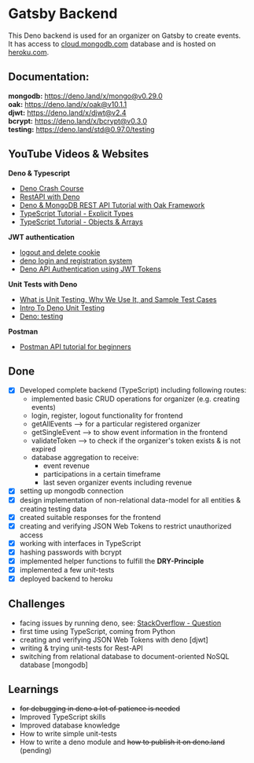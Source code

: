# Gatsby Backend

This Deno backend is used for an organizer on Gatsby to create events. <br> It has access to [cloud.mongodb.com](https://cloud.mongodb.com) database and is hosted on [heroku.com](https://dashboard.heroku.com).

## Documentation: <br>
__mongodb:__ https://deno.land/x/mongo@v0.29.0 <br>
__oak:__ https://deno.land/x/oak@v10.1.1 <br>
__djwt:__ https://deno.land/x/djwt@v2.4 <br>
__bcrypt:__ https://deno.land/x/bcrypt@v0.3.0 <br>
__testing:__ https://deno.land/std@0.97.0/testing

## YouTube Videos & Websites <br>
__Deno & Typescript__ <br>
* [Deno Crash Course](https://www.youtube.com/watch?v=NHHhiqwcfRM&list=PL9Q8sSLWvSenWR6lcA9_4ka6A_WZpUS8l&index=17)<br>
* [RestAPI with Deno](https://www.youtube.com/watch?v=Hi1Xen0H_HI&list=PL9Q8sSLWvSenWR6lcA9_4ka6A_WZpUS8l&index=1)<br>
* [Deno & MongoDB REST API Tutorial with Oak Framework](https://www.youtube.com/watch?v=TMPBEkfIPWk&list=PL9Q8sSLWvSenWR6lcA9_4ka6A_WZpUS8l&index=2)<br>
* [TypeScript Tutorial - Explicit Types](https://www.youtube.com/watch?v=__92ek8Xh4o&list=PL9Q8sSLWvSenWR6lcA9_4ka6A_WZpUS8l&index=12)<br>
* [TypeScript Tutorial - Objects & Arrays](https://www.youtube.com/watch?v=157NopQ-chU&list=PL9Q8sSLWvSenWR6lcA9_4ka6A_WZpUS8l&index=13)<br>

__JWT authentication__<br>
* [logout and delete cookie](https://www.youtube.com/watch?v=Z0MnltqC8T8&list=PL9Q8sSLWvSenWR6lcA9_4ka6A_WZpUS8l&index=7)<br>
* [deno login and registration system](https://www.youtube.com/watch?v=2TRipZfWEGY&list=PL9Q8sSLWvSenWR6lcA9_4ka6A_WZpUS8l&index=8)<br>
* [Deno API Authentication using JWT Tokens](https://www.youtube.com/watch?v=9W_BUMeMQI8&list=PL9Q8sSLWvSenWR6lcA9_4ka6A_WZpUS8l&index=9)<br>

__Unit Tests with Deno__<br>
* [What is Unit Testing, Why We Use It, and Sample Test Cases](https://www.youtube.com/watch?v=iWtxEDE1IR4&list=PL9Q8sSLWvSenWR6lcA9_4ka6A_WZpUS8l&index=15)<br>
* [Intro To Deno Unit Testing](https://www.youtube.com/watch?v=qRmF8mlA2a0&list=PL9Q8sSLWvSenWR6lcA9_4ka6A_WZpUS8l&index=10)<br>
* [Deno: testing](https://www.youtube.com/watch?v=Bg1v3Pquf8w&list=PL9Q8sSLWvSenWR6lcA9_4ka6A_WZpUS8l&index=11)<br>

__Postman__<br>
* [Postman API tutorial for beginners](https://www.youtube.com/watch?v=FjgYtQK_zLE&list=PL9Q8sSLWvSenWR6lcA9_4ka6A_WZpUS8l&index=4)<br>

## Done
 - [x] Developed complete backend (TypeScript) including following routes:
      - implemented basic CRUD operations for organizer (e.g. creating events)
      - login, register, logout functionality for frontend
      - getAllEvents --> for a particular registered organizer
      - getSingleEvent --> to show event information in the frontend
      - validateToken --> to check if the organizer's token exists & is not expired
      - database aggregation to receive:<br>
        - event revenue
        - participations in a certain timeframe
        - last seven organizer events including revenue
 - [x] setting up mongodb connection
 - [x] design implementation of non-relational data-model for all entities & creating testing data
 - [x] created suitable responses for the frontend
 - [x] creating and verifying JSON Web Tokens to restrict unauthorized access
 - [x] working with interfaces in TypeScript
 - [x] hashing passwords with bcrypt
 - [x] implemented helper functions to fulfill the __DRY-Principle__
 - [x] implemented a few unit-tests
 - [x] deployed backend to heroku

## Challenges

* facing issues by running deno, see: [StackOverflow - Question](https://stackoverflow.com/questions/70856292/the-server-is-taking-too-long-to-respond-with-the-deno-run-command/70856322#70856322)<br>
* first time using TypeScript, coming from Python <br>
* creating and verifying JSON Web Tokens with deno [djwt] <br>
* writing & trying unit-tests for Rest-API 
* switching from relational database to document-oriented NoSQL database [mongodb]

## Learnings<br>

* ~~for debugging in deno a lot of patience is needed~~ <br>
* Improved TypeScript skills <br>
* Improved database knowledge <br>
* How to write simple unit-tests <br>
* How to write a deno module and ~~how to publish it on deno.land~~ (pending)<br>




